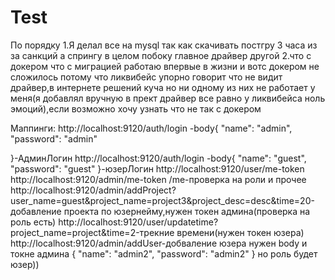 # Test
По порядку
1.Я делал все на mysql так как cкачивать постгру 3 часа из за санкций а спрингу в целом побоку главное драйвер другой
2.что с докером что с миграцией работаю впервые в жизни и вотс докером не сложилось потому что ликвибейс упорно говорит что не видит драйвер,в интернете решений куча но ни одному из них не работает у меня(я добавлял вручную в прект драйвер все равно у ликвибейса ноль эмоций),если возможно хочу узнать что не так с докером

Маппинги:
http://localhost:9120/auth/login -body{
    "name": "admin",
    "password": "admin"

}-АдминЛогин 
http://localhost:9120/auth/login -body{
    "name": "guest",
    "password": "guest"
}-юзерЛогин
http://localhost:9120/user/me-token
http://localhost:9120/admin/me-token
/me-проверка на роли и прочее
http://localhost:9120/admin/addProject?user_name=guest&project_name=project3&project_desc=desc&time=20-добавление проекта по юзернейму,нужен токен админа(проверка на роль есть)
http://localhost:9120/user/updatetime?project_name=project&time=2-трекние времени(нужен токен юзера)
http://localhost:9120/admin/addUser-добваление юзера нужен body и токне админа
{
    "name": "admin2",
    "password": "admin2"
}
но роль будет юзер))
